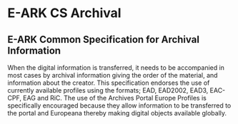 E-ARK CS Archival
===============

## E-ARK Common Specification for Archival Information

When the digital information is transferred, it needs to be accompanied in most cases by archival information giving the order of the material, and information about the creator. This specification endorses the use of currently available profiles using the formats; EAD, EAD2002, EAD3, EAC-CPF, EAG and RiC. The use of the Archives Portal Europe Profiles is specifically encouraged because they allow information to be transferred to the portal and Europeana thereby making digital objects available globally.
